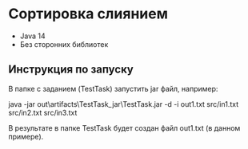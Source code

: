 # Сортировка слиянием

- Java 14
- Без сторонних библиотек

## Инструкция по запуску
В папке с заданием (TestTask) запустить jar файл, например:

java -jar out\artifacts\TestTask_jar\TestTask.jar -d -i out1.txt src/in1.txt src/in2.txt src/in3.txt

В результате в папке TestTask будет создан файл out1.txt (в данном примере).